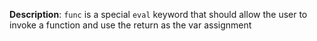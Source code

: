 __Description__: `func` is a special `eval` keyword that should allow the user to invoke a function and use the return as the var assignment
